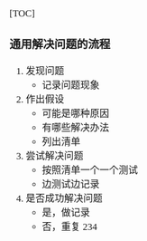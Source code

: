 <span  style="font-family: Simsun,serif; font-size: 17px; ">

[TOC]

### 通用解决问题的流程

1. 发现问题
    - 记录问题现象
2. 作出假设
    - 可能是哪种原因
    - 有哪些解决办法
    - 列出清单
3. 尝试解决问题
    - 按照清单一个一个测试
    - 边测试边记录
4. 是否成功解决问题
    - 是，做记录
    - 否，重复 234

</span>